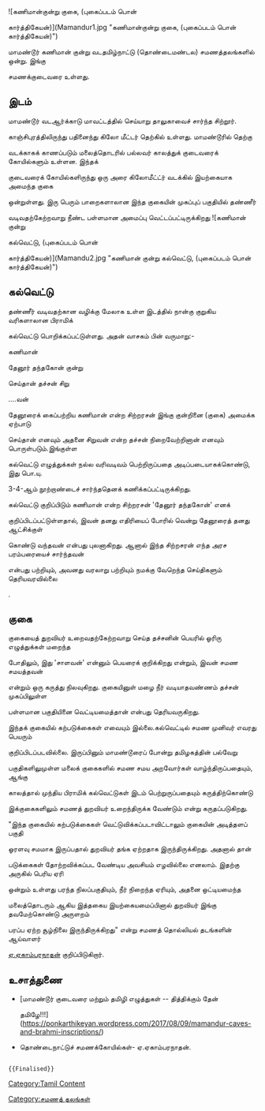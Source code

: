 ![கணிமான்குன்று குகை, (புகைப்படம் பொன்
கார்த்திகேயன்)](Mamandur1.jpg "கணிமான்குன்று குகை, (புகைப்படம் பொன் கார்த்திகேயன்)")
மாமண்டூர் கணிமான் குன்று வடதமிழ்நாட்டு (தொண்டைமண்டல) சமணத்தலங்களில் ஒன்று. இங்கு
சமணக்குடைவரை உள்ளது.

## இடம்

மாமண்டூர் வடஆர்க்காடு மாவட்டத்தில் செய்யாறு தாலுகாவைச் சார்ந்த சிற்றூர்.
காஞ்சிபுரத்திலிருந்து பதினைந்து கிலோ மீட்டர் தெற்கில் உள்ளது. மாமண்டூரில் தெற்கு
வடக்காகக் காணப்படும் மலைத்தொடரில் பல்லவர் காலத்துக் குடைவரைக் கோயில்களும் உள்ளன. இந்தக்
குடைவரைக் கோயில்களிருந்து ஒரு அரை கிலோமீட்ட்ர் வடக்கில் இயற்கையாக அமைந்த குகை
ஒன்றுள்ளது. இரு பெரும் பாறைகளாலான இந்த குகையின் முகப்புப் பகுதியில் தண்ணீர்
வடிவதற்கேற்றவாறு நீண்ட பள்ளமான அமைப்பு வெட்டப்பட்டிருக்கிறது ![கணிமான் குன்று
கல்வெட்டு, (புகைப்படம் பொன்
கார்த்திகேயன்)](Mamandu2.jpg "கணிமான் குன்று கல்வெட்டு, (புகைப்படம் பொன் கார்த்திகேயன்)")

## கல்வெட்டு

தண்ணீர் வடிவதற்கான வழிக்கு மேலாக உள்ள இடத்தில் நான்கு குறுகிய வரிகளாலான பிராமிக்
கல்வெட்டு பொறிக்கப்பட்டுள்ளது. அதன் வாசகம் பின் வருமாறு:-

கணிமான்

தேனூர் தந்தகோன் குன்று

செய்தான் தச்சன் சிறு

\....வன்

தேனூரைக் கைப்பற்றிய கணிமான் என்ற சிற்றரசன் இங்கு குன்றினை (குகை) அமைக்க ஏற்பாடு
செய்தான் எனவும் அதனை சிறுவன் என்ற தச்சன் நிறைவேற்றினான் எனவும் பொருள்படும்.இங்குள்ள
கல்வெட்டு எழுத்துக்கள் நல்ல வரிவடிவம் பெற்றிருப்பதை அடிப்படையாகக்கொண்டு, இது பொ.யு.
3-4-ஆம் நூற்றாண்டைச் சார்ந்ததெனக் கணிக்கப்பட்டிருக்கிறது.

கல்வெட்டு குறிப்பிடும் கணிமான் என்ற சிற்றரசன் \'தேனூர் தந்தகோன்' எனக்
குறிப்பிடப்பட்டுள்ளதால், இவன் தனது எதிரியைப் போரில் வென்று தேனூரைத் தனது ஆட்சிக்குள்
கொண்டு வந்தவன் என்பது புலனாகிறது. ஆனால் இந்த சிற்றசரன் எந்த அரச பரம்பரையைச் சார்ந்தவன்
என்பது பற்றியும், அவனது வரலாறு பற்றியும் நமக்கு வேறெந்த செய்திகளும் தெரியவரவில்லை
.

## குகை

குகையைத் துறவியர் உறைவதற்கேற்றவாறு செய்த தச்சனின் பெயரில் ஓரிரு எழுத்துக்கள் மறைந்த
போதிலும், இது \'சாளவன்' என்னும் பெயரைக் குறிக்கிறது என்றும், இவன் சமண சமயத்தவன்
என்றும் ஒரு கருத்து நிலவுகிறது. குகையினுள் மழை நீர் வடியாதவண்ணம் தச்சன் முகப்பிலுள்ள
பள்ளமான பகுதியினை வெட்டியமைத்தான் என்பது தெரியவருகிறது.

இந்தக் குகையில் கற்படுக்கைகள் எவையும் இல்லை.கல்வெட்டில் சமண முனிவர் எவரது பெயரும்
குறிப்பிடப்படவில்லை. இருப்பினும் மாமண்டூரைப் போன்று தமிழகத்தின் பல்வேறு
பகுதிகளிலுமுள்ள மலைக் குகைகளில் சமண சமய அறவோர்கள் வாழ்ந்திருப்பதையும், ஆங்கு
காலத்தால் முந்திய பிராமிக் கல்வெட்டுகள் இடம் பெற்றுருப்பதையும் கருத்திற்கொண்டு
இக்குகைகளிலும் சமணத் துறவியர் உறைந்திருக்க வேண்டும் என்று கருதப்படுகிறது.

\"இந்த குகையில் கற்படுக்கைகள் வெட்டுவிக்கப்படாவிட்டாலும் குகையின் அடித்தளப் பகுதி
ஓரளவு சமமாக இருப்பதால் துறவியர் தங்க ஏற்றதாக இருந்திருக்கிறது. அதனால் தான்
படுக்கைகள் தோற்றவிக்கப்பட வேண்டிய அவசியம் எழவில்லை எனலாம். இதற்கு அருகில் பெரிய ஏரி
ஒன்றும் உள்ளது பரந்த நிலப்பகுதியும், நீர் நிறைந்த ஏரியும், அதனை ஒட்டியமைந்த
மலைத்தொடரும் ஆகிய இத்தகைய இயற்கையமைப்பினால் துறவியர் இங்கு தவமேற்கொண்டு அருளறம்
பரப்ப ஏற்ற சூழ்நிலை இருந்திருக்கிறது\" என்று சமணத் தொல்லியல் தடங்களின் ஆய்வாளர்
[ஏ.ஏகாம்பரநாதன்](ஏ.ஏகாம்பரநாதன் "wikilink") குறிப்பிடுகிறார்.

## உசாத்துணை

-   [மாமண்டூர் குடைவரை மற்றும் தமிழி எழுத்துகள் -- தித்திக்கும் தேன்
    தமிழே!!!](https://ponkarthikeyan.wordpress.com/2017/08/09/mamandur-caves-and-brahmi-inscriptions/)
-   தொண்டைநாட்டுச் சமணக்கோயில்கள்- ஏ.ஏகாம்பரநாதன்.

```{=mediawiki}
{{Finalised}}
```
[Category:Tamil Content](Category:Tamil_Content "wikilink")
[Category:சமணத் தலங்கள்](Category:சமணத்_தலங்கள் "wikilink")
